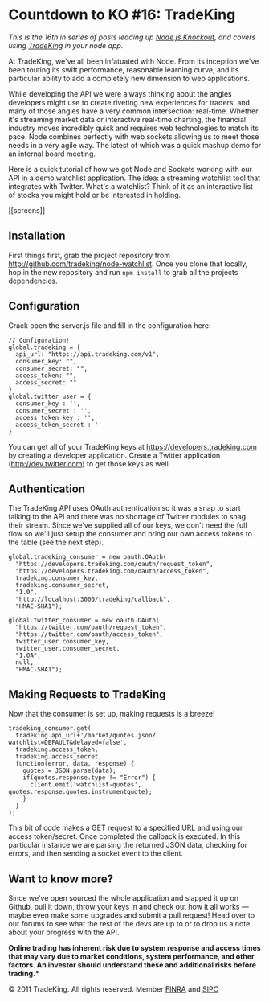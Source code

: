 # Countdown to KO #16: TradeKing

*This is the 16th in series of posts leading up [Node.js Knockout][1],
and covers using [TradeKing][] in your node app.*

[1]: http://nodeknockout.com
[TradeKing]: http://tradeking.com

At TradeKing, we've all been infatuated with Node.  From its inception
we've been touting its swift performance, reasonable learning curve, and
its particular ability to add a completely new dimension to web
applications.

While developing the API we were always thinking about the angles
developers might use to create riveting new experiences for traders, and
many of those angles have a very common intersection: real-time.
Whether it's streaming market data or interactive real-time charting,
the financial industry moves incredibly quick and requires web
technologies to match its pace.  Node combines perfectly with web
sockets allowing us to meet those needs in a very agile way.  The latest
of which was a quick mashup demo for an internal board meeting.

Here is a quick tutorial of how we got Node and Sockets working with our
API in a demo watchlist application.  The idea: a streaming watchlist
tool that integrates with Twitter.  What's a watchlist?  Think of it as
an interactive list of stocks you might hold or be interested in
holding.

[[screens]]

## Installation

First things first, grab the project repository from
<http://github.com/tradeking/node-watchlist>.  Once you clone that
locally, hop in the new repository and run `npm install` to grab all the
projects dependencies.

## Configuration

Crack open the server.js file and fill in the configuration here:

    // Configuration!
    global.tradeking = {
      api_url: "https://api.tradeking.com/v1",
      consumer_key: "",
      consumer_secret: "",
      access_token: "",
      access_secret: ""
    }
    global.twitter_user = {
      consumer_key : '',
      consumer_secret : '',
      access_token_key : '',
      access_token_secret : ''
    }

You can get all of your TradeKing keys at
<https://developers.tradeking.com> by creating a developer application.
Create a Twitter application (<http://dev.twitter.com>) to get those keys
as well.

## Authentication

The TradeKing API uses OAuth authentication so it was a snap to start
talking to the API and there was no shortage of Twitter modules to snag
their stream.  Since we've supplied all of our keys, we don't need the
full flow so we'll just setup the consumer and bring our own access
tokens to the table (see the next step).

    global.tradeking_consumer = new oauth.OAuth(
      "https://developers.tradeking.com/oauth/request_token",
      "https://developers.tradeking.com/oauth/access_token",
      tradeking.consumer_key,
      tradeking.consumer_secret,
      "1.0",
      "http://localhost:3000/tradeking/callback",
      "HMAC-SHA1");

    global.twitter_consumer = new oauth.OAuth(
      "https://twitter.com/oauth/request_token",
      "https://twitter.com/oauth/access_token",
      twitter_user.consumer_key,
      twitter_user.consumer_secret,
      "1.0A",
      null,
      "HMAC-SHA1");

## Making Requests to TradeKing

Now that the consumer is set up, making requests is a breeze!

    tradeking_consumer.get(
      tradeking.api_url+'/market/quotes.json?watchlist=DEFAULT&delayed=false',
      tradeking.access_token,
      tradeking.access_secret,
      function(error, data, response) {
        quotes = JSON.parse(data);
        if(quotes.response.type != "Error") {
          client.emit('watchlist-quotes', quotes.response.quotes.instrumentquote);
        }
      }
    );

This bit of code makes a GET request to a specified URL and using our
access token/secret.  Once completed the callback is executed.  In this
particular instance we are parsing the returned JSON data, checking for
errors, and then sending a socket event to the client.

## Want to know more?

Since we've open sourced the whole application and slapped it up on
Github, pull it down, throw your keys in and check out how it all works
— maybe even make some upgrades and submit a pull request! Head over to
our forums to see what the rest of the devs are up to or to drop us a
note about your progress with the API.

**Online trading has inherent risk due to system response and access
times that may vary due to market conditions, system performance, and
other factors. An investor should understand these and additional risks
before trading.***

&copy; 2011 TradeKing. All rights reserved. Member <a
href="http://www.finra.org/">FINRA</a> and <a
href="http://www.sipc.org/">SIPC</a>
